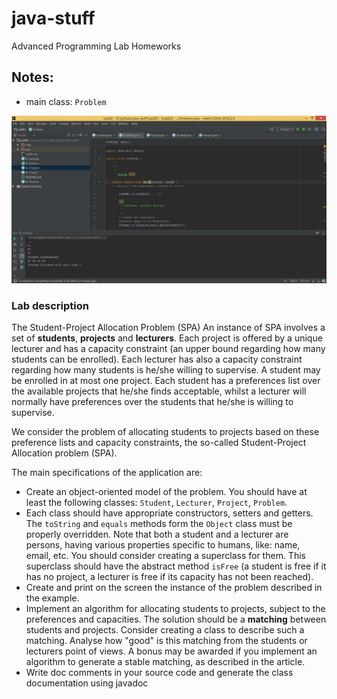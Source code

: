 # java-stuff
Advanced Programming Lab Homeworks

## Notes:
+ main class: `Problem`

<a href="screen.png"><img alt="screenshot" src="screen.png" width="600" height="auto" /></a>

### Lab description
The Student-Project Allocation Problem (SPA) 
An instance of SPA involves a set of **students**, **projects** and **lecturers**. Each project is offered by a unique lecturer and has a capacity constraint (an upper bound regarding how many students can be enrolled). 
Each lecturer has also a capacity constraint regarding how many students is he/she willing to supervise. 
A student may be enrolled in at most one project. Each student has a preferences list over the available projects that he/she finds acceptable, whilst a lecturer will normally have preferences over the students that he/she is willing to supervise.

We consider the problem of allocating students to projects based on these preference lists and capacity constraints, the so-called Student-Project Allocation problem (SPA).

The main specifications of the application are:
+ Create an object-oriented model of the problem. You should have at least the following classes: `Student`, `Lecturer`, `Project`, `Problem`. 
+ Each class should have appropriate constructors, setters and getters. The `toString` and `equals` methods form the `Object` class must be properly overridden. Note that both a student and a lecturer are persons, having various properties specific to humans, like: name, email, etc. You should consider creating a superclass for them. This superclass should have the abstract method `isFree` (a student is free if it has no project, a lecturer is free if its capacity has not been reached).
+ Create and print on the screen the instance of the problem described in the example.
+ Implement an algorithm for allocating students to projects, subject to the preferences and capacities. The solution should be a **matching** between students and projects. Consider creating a class to describe such a matching. Analyse how "good" is this matching from the students or lecturers point of views. 
A bonus may be awarded if you implement an algorithm to generate a stable matching, as described in the article.
+ Write doc comments in your source code and generate the class documentation using javadoc